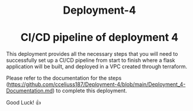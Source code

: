 <h1 align=center> Deployment-4 </h2>

<h1 align=center>CI/CD pipeline of deployment 4 </h2>

This deployment provides all the necessary steps that you will need to successfully set up a CI/CD pipeline from start to finish where a flask application will be built, and deployed in a VPC created through terraform.


Please refer to the documentation for the steps (https://github.com/cceliuss187/Deployment-4/blob/main/Deployment_4-Documentation.md) to complete this deployment.

Good Luck! :+1:
